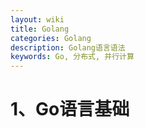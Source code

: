 ```yaml
---
layout: wiki
title: Golang
categories: Golang
description: Golang语言语法
keywords: Go, 分布式, 并行计算
---
```


# 1、Go语言基础
